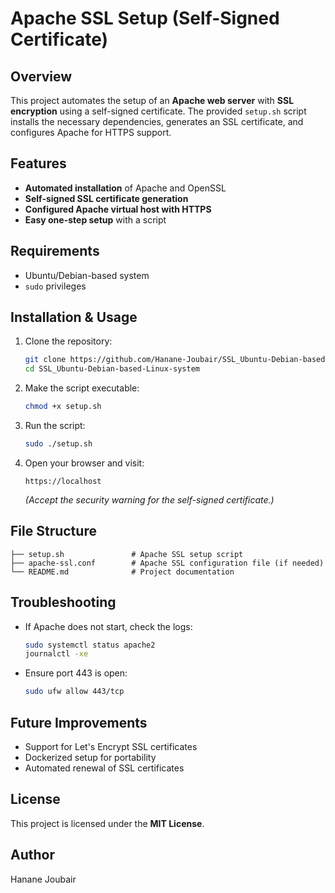 # Apache SSL Setup (Self-Signed Certificate)

## Overview
This project automates the setup of an **Apache web server** with **SSL encryption** using a self-signed certificate. The provided `setup.sh` script installs the necessary dependencies, generates an SSL certificate, and configures Apache for HTTPS support.

## Features
- **Automated installation** of Apache and OpenSSL
- **Self-signed SSL certificate generation**
- **Configured Apache virtual host with HTTPS**
- **Easy one-step setup** with a script

## Requirements
- Ubuntu/Debian-based system
- `sudo` privileges

## Installation & Usage
1. Clone the repository:
   ```bash
   git clone https://github.com/Hanane-Joubair/SSL_Ubuntu-Debian-based-Linux-system.git
   cd SSL_Ubuntu-Debian-based-Linux-system
   ```
2. Make the script executable:
   ```bash
   chmod +x setup.sh
   ```
3. Run the script:
   ```bash
   sudo ./setup.sh
   ```
4. Open your browser and visit:
   ```
   https://localhost
   ```
   *(Accept the security warning for the self-signed certificate.)*

## File Structure
```
├── setup.sh               # Apache SSL setup script
├── apache-ssl.conf        # Apache SSL configuration file (if needed)
└── README.md              # Project documentation
```

## Troubleshooting
- If Apache does not start, check the logs:
  ```bash
  sudo systemctl status apache2
  journalctl -xe
  ```
- Ensure port 443 is open:
  ```bash
  sudo ufw allow 443/tcp
  ```

## Future Improvements
- Support for Let's Encrypt SSL certificates
- Dockerized setup for portability
- Automated renewal of SSL certificates

## License
This project is licensed under the **MIT License**.

## Author
Hanane Joubair
